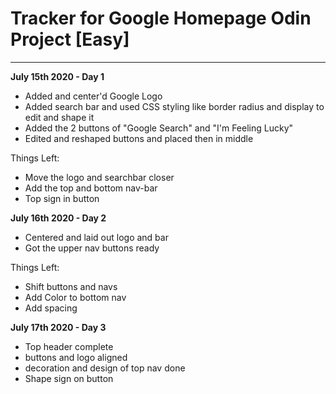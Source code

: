# Tracker for Google Homepage Odin Project [Easy]

_______________________________________________________

**July 15th 2020 - Day 1**
- Added and center'd Google Logo
- Added search bar and used CSS styling like border radius and display to edit and shape it
- Added the 2 buttons of "Google Search" and "I'm Feeling Lucky"
- Edited and reshaped buttons and placed then in middle

Things Left:
- Move the logo and searchbar closer
- Add the top and bottom nav-bar
- Top sign in button


**July 16th 2020 - Day 2**
- Centered and laid out logo and bar
- Got the upper nav buttons ready

Things Left:
- Shift buttons and navs
- Add Color to bottom nav
- Add spacing

**July 17th 2020 - Day 3**
- Top header complete
- buttons and logo aligned
- decoration and design of top nav done
- Shape sign on button
